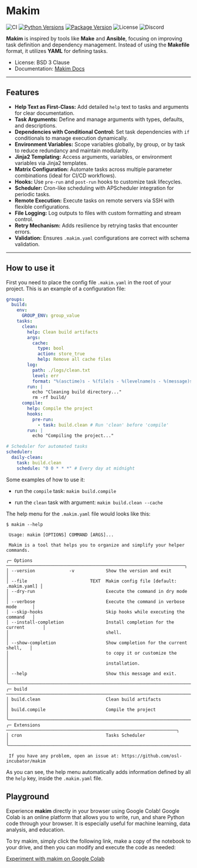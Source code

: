 # Makim

![CI](https://img.shields.io/github/actions/workflow/status/osl-incubator/makim/main.yaml?logo=github&label=CI)
[![Python Versions](https://img.shields.io/pypi/pyversions/makim)](https://pypi.org/project/makim/)
[![Package Version](https://img.shields.io/pypi/v/makim?color=blue)](https://pypi.org/project/makim/)
![License](https://img.shields.io/pypi/l/makim?color=blue)
![Discord](https://img.shields.io/discord/796786891798085652?logo=discord&color=blue)

**Makim** is inspired by tools like **Make** and **Ansible**, focusing on
improving task definition and dependency management. Instead of using the
**Makefile** format, it utilizes **YAML** for defining tasks.

- License: BSD 3 Clause
- Documentation: [Makim Docs](https://osl-incubator.github.io/makim)

---





## Features

- **Help Text as First-Class:** Add detailed `help` text to tasks and arguments
  for clear documentation.
- **Task Arguments:** Define and manage arguments with types, defaults, and
  descriptions.
- **Dependencies with Conditional Control:** Set task dependencies with `if`
  conditionals to manage execution dynamically.
- **Environment Variables:** Scope variables globally, by group, or by task to
  reduce redundancy and maintain modularity.
- **Jinja2 Templating:** Access arguments, variables, or environment variables
  via Jinja2 templates.
- **Matrix Configuration:** Automate tasks across multiple parameter
  combinations (ideal for CI/CD workflows).
- **Hooks:** Use `pre-run` and `post-run` hooks to customize task lifecycles.
- **Scheduler:** Cron-like scheduling with APScheduler integration for periodic
  tasks.
- **Remote Execution:** Execute tasks on remote servers via SSH with flexible
  configurations.
- **File Logging:** Log outputs to files with custom formatting and stream
  control.
- **Retry Mechanism:** Adds resilience by retrying tasks that encounter errors.
- **Validation:** Ensures `.makim.yaml` configurations are correct with schema
  validation.

---

## How to use it

First you need to place the config file `.makim.yaml` in the root of your
project. This is an example of a configuration file:

```yaml
groups:
  build:
    env:
      GROUP_ENV: group_value
    tasks:
      clean:
        help: Clean build artifacts
        args:
          cache:
            type: bool
            action: store_true
            help: Remove all cache files
        log:
          path: ./logs/clean.txt
          level: err
          format: "%(asctime)s - %(file)s - %(levelname)s - %(message)s"
        run: |
          echo "Cleaning build directory..."
          rm -rf build/
      compile:
        help: Compile the project
        hooks:
          pre-run:
            - task: build.clean # Run 'clean' before 'compile'
        run: |
          echo "Compiling the project..."

# Scheduler for automated tasks
scheduler:
  daily-clean:
    task: build.clean
    schedule: "0 0 * * *" # Every day at midnight
```

Some examples of how to use it:

- run the `compile` task: `makim build.compile`

- run the `clean` task with argument: `makim build.clean --cache`

The help menu for the `.makim.yaml` file would looks like this:

```
$ makim --help

 Usage: makim [OPTIONS] COMMAND [ARGS]...

 Makim is a tool that helps you to organize and simplify your helper commands.

╭─ Options ────────────────────────────────────────────────────────────────────╮
│ --version             -v            Show the version and exit                │
│ --file                        TEXT  Makim config file [default: .makim.yaml] │
│ --dry-run                           Execute the command in dry mode          │
│ --verbose                           Execute the command in verbose mode      │
│ --skip-hooks                        Skip hooks while executing the command   │
│ --install-completion                Install completion for the current       │
│                                     shell.                                   │
│ --show-completion                   Show completion for the current shell,   │
│                                     to copy it or customize the              │
│                                     installation.                            │
│ --help                              Show this message and exit.              │
╰──────────────────────────────────────────────────────────────────────────────╯
╭─ build ──────────────────────────────────────────────────────────────────────╮
│ build.clean                         Clean build artifacts                    │
│ build.compile                       Compile the project                      │
╰──────────────────────────────────────────────────────────────────────────────╯
╭─ Extensions ─────────────────────────────────────────────────────────────────╮
│ cron                                Tasks Scheduler                          │
╰──────────────────────────────────────────────────────────────────────────────╯

 If you have any problem, open an issue at: https://github.com/osl-incubator/makim
```

As you can see, the help menu automatically adds information defined by all the
`help` key, inside the `.makim.yaml` file.

## Playground

Experience **makim** directly in your browser using Google Colab! Google Colab
is an online platform that allows you to write, run, and share Python code
through your browser. It is especially useful for machine learning, data
analysis, and education.

To try makim, simply click the following link, make a copy of the notebook to
your drive, and then you can modify and execute the code as needed:

[Experiment with makim on Google Colab](https://colab.research.google.com/drive/1m131pqi6Bjq8Hp8YN_Cbuyezn61f19lB?usp=sharing)
